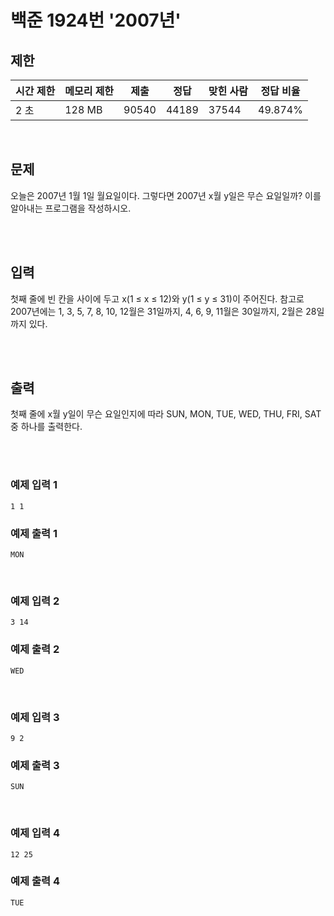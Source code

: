 # 백준 1924번 '2007년'

## 제한
|시간 제한|메모리 제한|제출|정답|맞힌 사람|정답 비율|
|------|------|---|---|----|----|
|2 초|128 MB|90540|44189|37544|49.874%|

<br>

## 문제
오늘은 2007년 1월 1일 월요일이다. 그렇다면 2007년 x월 y일은 무슨 요일일까? 이를 알아내는 프로그램을 작성하시오.

<br><br>

## 입력
첫째 줄에 빈 칸을 사이에 두고 x(1 ≤ x ≤ 12)와 y(1 ≤ y ≤ 31)이 주어진다. 참고로 2007년에는 1, 3, 5, 7, 8, 10, 12월은 31일까지, 4, 6, 9, 11월은 30일까지, 2월은 28일까지 있다.

<br><br>

## 출력
첫째 줄에 x월 y일이 무슨 요일인지에 따라 SUN, MON, TUE, WED, THU, FRI, SAT중 하나를 출력한다.

<br><br>

### 예제 입력 1
```
1 1
```
### 예제 출력 1
```
MON
```
<br>

### 예제 입력 2
```
3 14
```
### 예제 출력 2
```
WED
```
<br>

### 예제 입력 3
```
9 2
```
### 예제 출력 3
```
SUN
```
<br>

### 예제 입력 4
```
12 25
```
### 예제 출력 4
```
TUE
```